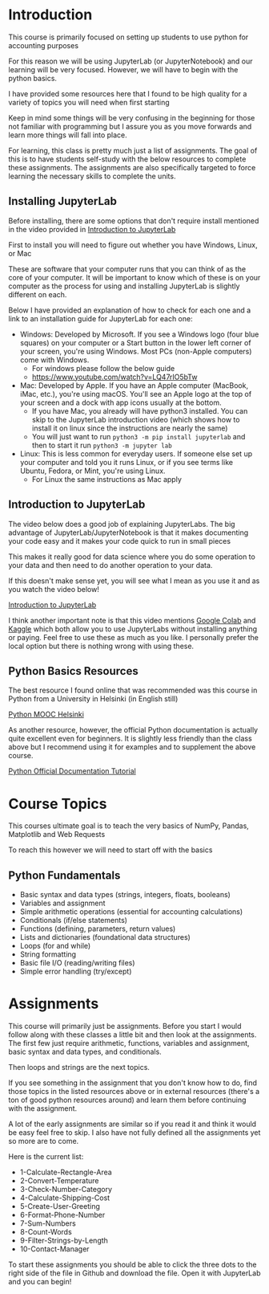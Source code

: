 # Introduction
This course is primarily focused on setting up students to use python for accounting purposes

For this reason we will be using JupyterLab (or JupyterNotebook) and our learning will be very focused. However,
we will have to begin with the python basics.

I have provided some resources here that I found to be high quality for a variety of topics you will need when first starting

Keep in mind some things will be very confusing in the beginning for those not familiar with programming but I assure you as you
move forwards and learn more things will fall into place.

For learning, this class is pretty much just a list of assignments. The goal of this is to have students self-study with the below resources
to complete these assignments. The assignments are also specifically targeted to force learning the necessary skills to complete the units.

## Installing JupyterLab
Before installing, there are some options that don't require install mentioned in the video provided in [Introduction to JupyterLab](#introduction-to-jupyterlab)

First to install you will need to figure out whether you have Windows, Linux, or Mac

These are software that your computer runs that you can think of as the core of your computer. It will be important
to know which of these is on your computer as the process for using and installing JupyterLab is slightly different on each. 

Below I have provided an explanation of how to check for each one and a link to an installation guide for JupyterLab for each one:
- Windows: Developed by Microsoft. If you see a Windows logo (four blue squares) on your computer or a Start button in the lower left corner of your screen, you're using Windows. Most PCs (non-Apple computers) come with Windows.
  - For windows please follow the below guide
  - https://www.youtube.com/watch?v=LQ47rIO5bTw
- Mac: Developed by Apple. If you have an Apple computer (MacBook, iMac, etc.), you're using macOS. You'll see an Apple logo at the top of your screen and a dock with app icons usually at the bottom.
  - If you have Mac, you already will have python3 installed. You can skip to the JupyterLab introduction video (which shows how to install it on linux since the instructions are nearly the same)
  - You will just want to run `python3 -m pip install jupyterlab` and then to start it run `python3 -m jupyter lab`
- Linux: This is less common for everyday users. If someone else set up your computer and told you it runs Linux, or if you see terms like Ubuntu, Fedora, or Mint, you're using Linux.
  - For Linux the same instructions as Mac apply
 
## Introduction to JupyterLab
The video below does a good job of explaining JupyterLabs. The big advantage of JupyterLab/JupyterNotebook is that it makes documenting your code easy and it makes your code quick to run in small pieces

This makes it really good for data science where you do some operation to your data and then need to do another operation to your data.

If this doesn't make sense yet, you will see what I mean as you use it and as you watch the video below!

[Introduction to JupyterLab](https://www.youtube.com/watch?v=5pf0_bpNbkw)

I think another important note is that this video mentions [Google Colab](https://colab.research.google.com/) and [Kaggle](https://www.kaggle.com) which both allow you to use JupyterLabs without installing anything
or paying. Feel free to use these as much as you like. I personally prefer the local option but there is nothing wrong with using these.

## Python Basics Resources
The best resource I found online that was recommended was this course in Python from a University in Helsinki (in English still)

[Python MOOC Helsinki](https://programming-23.mooc.fi/part-1)

As another resource, however, the official Python documentation is actually quite excellent even for beginners.
It is slightly less friendly than the class above but I recommend using it for examples and to supplement the above course.

[Python Official Documentation Tutorial](https://docs.python.org/3/tutorial/index.html)

# Course Topics
This courses ultimate goal is to teach the very basics of NumPy, Pandas, Matplotlib and Web Requests

To reach this however we will need to start off with the basics

## Python Fundamentals
  - Basic syntax and data types (strings, integers, floats, booleans) 
  - Variables and assignment 
  - Simple arithmetic operations (essential for accounting calculations) 
  - Conditionals (if/else statements) 
  - Functions (defining, parameters, return values) 
  - Lists and dictionaries (foundational data structures) 
  - Loops (for and while) 
  - String formatting
  - Basic file I/O (reading/writing files) 
  - Simple error handling (try/except) 

# Assignments
This course will primarily just be assignments. Before you start I would follow along with these classes a little bit and then look at the assignments. 
The first few just require arithmetic, functions, variables and assignment, basic syntax and data types, and conditionals.

Then loops and strings are the next topics.

If you see something in the assignment that you don't know how to do, find those topics in the listed resources above or in external resources (there's a ton of good python resources around) and
learn them before continuing with the assignment.

A lot of the early assignments are similar so if you read it and think it would be easy feel free to skip. I also have not fully defined all the assignments yet so more are to come.

Here is the current list:
- 1-Calculate-Rectangle-Area
- 2-Convert-Temperature
- 3-Check-Number-Category
- 4-Calculate-Shipping-Cost
- 5-Create-User-Greeting
- 6-Format-Phone-Number
- 7-Sum-Numbers
- 8-Count-Words
- 9-Filter-Strings-by-Length
- 10-Contact-Manager

To start these assignments you should be able to click the three dots to the right side of the file in Github and download the file. Open it with JupyterLab
and you can begin!

